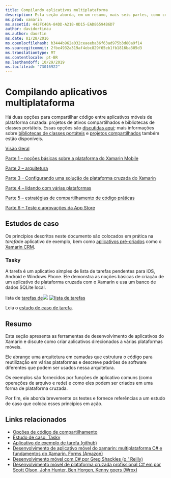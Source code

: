 ```yaml
---
title: Compilando aplicativos multiplataforma
description: Esta seção aborda, em um resumo, mais seis partes, como criar aplicativos usando a plataforma de desenvolvimento do Xamarin – desde entender como o Xamarin funciona para criar aplicativos móveis e, em seguida, testar e implantar em várias lojas de aplicativos.
ms.prod: xamarin
ms.assetid: 442FC40A-84DD-A218-0D15-EAD86594B6D7
author: davidortinau
ms.author: daortin
ms.date: 01/28/2016
ms.openlocfilehash: b3444b962a032ceaeeba36f63ad975b3d80a9f14
ms.sourcegitcommit: 2fbe4932a319af4ebc829f65eb1fb1816ba305d3
ms.translationtype: MT
ms.contentlocale: pt-BR
ms.lasthandoff: 10/29/2019
ms.locfileid: "73016922"
---
```

# <a name="building-cross-platform-applications"></a>Compilando aplicativos multiplataforma

Há duas opções para compartilhar código entre aplicativos móveis de plataforma cruzada: projetos de ativos compartilhados e bibliotecas de classes portáteis. Essas opções são [discutidas aqui](~/cross-platform/app-fundamentals/code-sharing.md); mais informações sobre [bibliotecas de classes portáteis](~/cross-platform/app-fundamentals/pcl.md) e [projetos compartilhados](~/cross-platform/app-fundamentals/shared-projects.md) também estão disponíveis.

<a name="Sections" />

 [Visão Geral](~/cross-platform/app-fundamentals/building-cross-platform-applications/overview.md)

 [Parte 1 – noções básicas sobre a plataforma do Xamarin Mobile](~/cross-platform/app-fundamentals/building-cross-platform-applications/understanding-the-xamarin-mobile-platform.md)

 [Parte 2 – arquitetura](~/cross-platform/app-fundamentals/building-cross-platform-applications/architecture.md)

 [Parte 3 – Configurando uma solução de plataforma cruzada do Xamarin](~/cross-platform/app-fundamentals/building-cross-platform-applications/setting-up-a-xamarin-cross-platform-solution.md)

 [Parte 4 – lidando com várias plataformas](~/cross-platform/app-fundamentals/building-cross-platform-applications/platform-divergence-abstraction-divergent-implementation.md)

 [Parte 5 – estratégias de compartilhamento de código práticas](~/cross-platform/app-fundamentals/building-cross-platform-applications/practical-code-sharing-strategies.md)

 [Parte 6 – Teste e aprovações da App Store](~/cross-platform/app-fundamentals/building-cross-platform-applications/testing-and-app-store-approvals.md)

 <a name="Cross-Platform_Mobile_Application_Case_Studies" />

## <a name="case-studies"></a>Estudos de caso

Os princípios descritos neste documento são colocados em prática na *tarefa*de aplicativo de exemplo, bem como [aplicativos pré-criados](https://xamarin.com/prebuilt) como o [Xamarin CRM](https://xamarin.com/prebuilt/#xamarincrm).

 <a name="Tasky" />

### <a name="tasky"></a>Tasky

A tarefa é um aplicativo simples de lista de tarefas pendentes para iOS, Android e Windows Phone.
Ele demonstra as noções básicas de criação de um aplicativo de plataforma cruzada com o Xamarin e usa um banco de dados SQLite local.

 lista de [tarefas de![](images/iphone-list-sml.png)](images/iphone-list.png#lightbox) [![lista de tarefas](images/iphone-list-sml.png)](images/iphone-list.png#lightbox)

Leia o [estudo de caso de tarefa](~/cross-platform/app-fundamentals/building-cross-platform-applications/case-study-tasky.md).

## <a name="summary"></a>Resumo

Esta seção apresenta as ferramentas de desenvolvimento de aplicativos do Xamarin e discute como criar aplicativos direcionados a várias plataformas móveis.

Ele abrange uma arquitetura em camadas que estrutura o código para reutilização em várias plataformas e descreve padrões de software diferentes que podem ser usados nessa arquitetura.

Os exemplos são fornecidos por funções de aplicativo comuns (como operações de arquivo e rede) e como eles podem ser criados em uma forma de plataforma cruzada.

Por fim, ele aborda brevemente os testes e fornece referências a um estudo de caso que coloca esses princípios em ação.

## <a name="related-links"></a>Links relacionados

- [Opções de código de compartilhamento](~/cross-platform/app-fundamentals/code-sharing.md)
- [Estudo de caso: Tasky](~/cross-platform/app-fundamentals/building-cross-platform-applications/case-study-tasky.md)
- [Aplicativo de exemplo de tarefa (github)](https://docs.microsoft.com/samples/xamarin/mobile-samples/taskyportable/)
- [Desenvolvimento de aplicativo móvel do xamarin: multiplataforma C# e fundamentos do Xamarin. Forms (Amazon)](https://www.amazon.com/Xamarin-Mobile-Application-Development-Cross-Platform/dp/1484202155/)
- [Desenvolvimento móvel com C# por Greg Shackles (o ' Reilly)](https://shop.oreilly.com/product/0636920024002.do)
- [Desenvolvimento móvel de plataforma cruzada profissional C# em por Scott Olson, John Hunter, Ben Horgen, Kenny goers (Wrox)](https://www.wrox.com/WileyCDA/WroxTitle/Professional-Cross-Platform-Mobile-Development-in-C-.productCd-1118157702.html)
